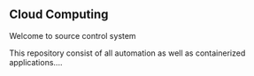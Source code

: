 ## Cloud Computing

Welcome to source control system

This repository consist of all automation as well as containerized applications....
